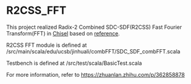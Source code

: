 # R2CSS_FFT
This project realized Radix-2 Combined SDC-SDF(R2CSS) Fast Fourier Transform(FFT) in [Chisel](https://www.chisel-lang.org/) based on [reference](https://ieeexplore.ieee.org/document/6818427).

R2CSS FFT module is defined at /src/main/scala/edu/ucsb/jinhuali/combFFT/SDC_SDF_combFFT.scala  

Testbench is defined at /src/test/scala/BasicTest.scala  

For more information, refer to <https://zhuanlan.zhihu.com/p/362858878>
